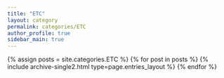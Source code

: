 ```yaml
---
title: "ETC"
layout: category
permalink: categories/ETC
author_profile: true
sidebar_main: true
---
```


{% assign posts = site.categories.ETC %}
{% for post in posts %} {% include archive-single2.html type=page.entries_layout %} {% endfor %}